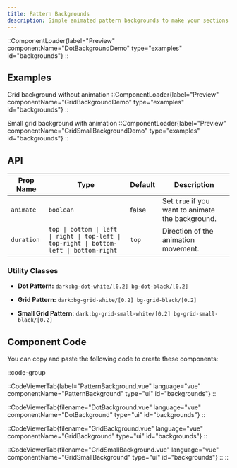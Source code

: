 ```yaml
---
title: Pattern Backgrounds
description: Simple animated pattern backgrounds to make your sections stand out.
---
```


::ComponentLoader{label="Preview" componentName="DotBackgroundDemo" type="examples" id="backgrounds"}
::

## Examples

Grid background without animation
::ComponentLoader{label="Preview" componentName="GridBackgroundDemo" type="examples" id="backgrounds"}
::

Small grid background with animation
::ComponentLoader{label="Preview" componentName="GridSmallBackgroundDemo" type="examples" id="backgrounds"}
::

## API

| Prop Name  | Type                                                                                     | Default | Description                                       |
| ---------- | ---------------------------------------------------------------------------------------- | ------- | ------------------------------------------------- |
| `animate`  | `boolean`                                                                                | false   | Set `true` if you want to animate the background. |
| `duration` | `top \| bottom \| left \| right \| top-left \| top-right \| bottom-left \| bottom-right` | `top`   | Direction of the animation movement.              |

### Utility Classes

- **Dot Pattern:** `dark:bg-dot-white/[0.2] bg-dot-black/[0.2]`

- **Grid Pattern:** `dark:bg-grid-white/[0.2] bg-grid-black/[0.2]`

- **Small Grid Pattern:** `dark:bg-grid-small-white/[0.2] bg-grid-small-black/[0.2]`

## Component Code

You can copy and paste the following code to create these components:

::code-group

::CodeViewerTab{label="PatternBackground.vue" language="vue" componentName="PatternBackground" type="ui" id="backgrounds"}
::

::CodeViewerTab{filename="DotBackground.vue" language="vue" componentName="DotBackground" type="ui" id="backgrounds"}
::

::CodeViewerTab{filename="GridBackground.vue" language="vue" componentName="GridBackground" type="ui" id="backgrounds"}
::

::CodeViewerTab{filename="GridSmallBackground.vue" language="vue" componentName="GridSmallBackground" type="ui" id="backgrounds"}
::
::

